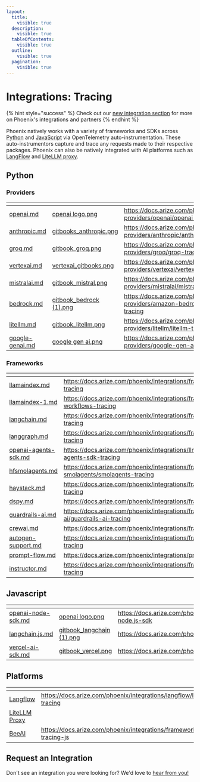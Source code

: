 ```yaml
---
layout:
  title:
    visible: true
  description:
    visible: true
  tableOfContents:
    visible: true
  outline:
    visible: true
  pagination:
    visible: true
---
```


# Integrations: Tracing

{% hint style="success" %}
Check out our [new integration section](https://docs.arize.com/phoenix/integrations) for more on Phoenix's integrations and partners
{% endhint %}

Phoenix natively works with a variety of frameworks and SDKs across [Python](./#python) and [JavaScript](./#javascript) via OpenTelemetry auto-instrumentation. These auto-instrumentors capture and trace any requests made to their respective packages. Phoenix can also be natively integrated with AI platforms such as [LangFlow](./#platforms) and [LiteLLM proxy](./#platforms).

## Python

### Providers

<table data-view="cards" data-full-width="false"><thead><tr><th data-type="content-ref"></th><th data-hidden data-card-cover data-type="files"></th><th data-hidden data-card-target data-type="content-ref"></th></tr></thead><tbody><tr><td><a href="openai.md">openai.md</a></td><td><a href="../../.gitbook/assets/openai logo.png">openai logo.png</a></td><td><a href="https://docs.arize.com/phoenix/integrations/llm-providers/openai/openai-tracing">https://docs.arize.com/phoenix/integrations/llm-providers/openai/openai-tracing</a></td></tr><tr><td><a href="anthropic.md">anthropic.md</a></td><td><a href="../../.gitbook/assets/gitbooks_anthropic.png">gitbooks_anthropic.png</a></td><td><a href="https://docs.arize.com/phoenix/integrations/llm-providers/anthropic/anthropic-tracing">https://docs.arize.com/phoenix/integrations/llm-providers/anthropic/anthropic-tracing</a></td></tr><tr><td><a href="groq.md">groq.md</a></td><td><a href="../../.gitbook/assets/gitbook_groq.png">gitbook_groq.png</a></td><td><a href="https://docs.arize.com/phoenix/integrations/llm-providers/groq/groq-tracing">https://docs.arize.com/phoenix/integrations/llm-providers/groq/groq-tracing</a></td></tr><tr><td><a href="vertexai.md">vertexai.md</a></td><td><a href="../../.gitbook/assets/vertexai_gitbooks.png">vertexai_gitbooks.png</a></td><td><a href="https://docs.arize.com/phoenix/integrations/llm-providers/vertexai/vertexai-tracing">https://docs.arize.com/phoenix/integrations/llm-providers/vertexai/vertexai-tracing</a></td></tr><tr><td><a href="mistralai.md">mistralai.md</a></td><td><a href="../../.gitbook/assets/gitbook_mistral.png">gitbook_mistral.png</a></td><td><a href="https://docs.arize.com/phoenix/integrations/llm-providers/mistralai/mistralai-tracing">https://docs.arize.com/phoenix/integrations/llm-providers/mistralai/mistralai-tracing</a></td></tr><tr><td><a href="bedrock.md">bedrock.md</a></td><td><a href="../../.gitbook/assets/gitbook_bedrock (1).png">gitbook_bedrock (1).png</a></td><td><a href="https://docs.arize.com/phoenix/integrations/llm-providers/amazon-bedrock/amazon-bedrock-tracing">https://docs.arize.com/phoenix/integrations/llm-providers/amazon-bedrock/amazon-bedrock-tracing</a></td></tr><tr><td><a href="litellm.md">litellm.md</a></td><td><a href="../../.gitbook/assets/gitbook_litellm.png">gitbook_litellm.png</a></td><td><a href="https://docs.arize.com/phoenix/integrations/llm-providers/litellm/litellm-tracing">https://docs.arize.com/phoenix/integrations/llm-providers/litellm/litellm-tracing</a></td></tr><tr><td><a href="google-genai.md">google-genai.md</a></td><td><a href="../../.gitbook/assets/google gen ai.png">google gen ai.png</a></td><td><a href="https://docs.arize.com/phoenix/integrations/llm-providers/google-gen-ai/google-genai-tracing">https://docs.arize.com/phoenix/integrations/llm-providers/google-gen-ai/google-genai-tracing</a></td></tr></tbody></table>

### Frameworks

<table data-view="cards"><thead><tr><th data-type="content-ref"></th><th data-hidden data-card-target data-type="content-ref"></th><th data-hidden data-card-cover data-type="files"></th></tr></thead><tbody><tr><td><a href="llamaindex.md">llamaindex.md</a></td><td><a href="https://docs.arize.com/phoenix/integrations/frameworks/llamaindex/llamaindex-tracing">https://docs.arize.com/phoenix/integrations/frameworks/llamaindex/llamaindex-tracing</a></td><td><a href="../../.gitbook/assets/llamaindex logo.png">llamaindex logo.png</a></td></tr><tr><td><a href="llamaindex-1.md">llamaindex-1.md</a></td><td><a href="https://docs.arize.com/phoenix/integrations/frameworks/llamaindex/llamaindex-workflows-tracing">https://docs.arize.com/phoenix/integrations/frameworks/llamaindex/llamaindex-workflows-tracing</a></td><td><a href="../../.gitbook/assets/llamaindex logo.png">llamaindex logo.png</a></td></tr><tr><td><a href="langchain.md">langchain.md</a></td><td><a href="https://docs.arize.com/phoenix/integrations/frameworks/langchain/langchain-tracing">https://docs.arize.com/phoenix/integrations/frameworks/langchain/langchain-tracing</a></td><td><a href="../../.gitbook/assets/gitbook_langchain (1).png">gitbook_langchain (1).png</a></td></tr><tr><td><a href="langgraph.md">langgraph.md</a></td><td><a href="https://docs.arize.com/phoenix/integrations/frameworks/langgraph/langgraph-tracing">https://docs.arize.com/phoenix/integrations/frameworks/langgraph/langgraph-tracing</a></td><td><a href="../../.gitbook/assets/gitbook_langchain (1).png">gitbook_langchain (1).png</a></td></tr><tr><td><a href="openai-agents-sdk.md">openai-agents-sdk.md</a></td><td><a href="https://docs.arize.com/phoenix/integrations/llm-providers/openai/openai-agents-sdk-tracing">https://docs.arize.com/phoenix/integrations/llm-providers/openai/openai-agents-sdk-tracing</a></td><td><a href="../../.gitbook/assets/gitbook_openai.png">gitbook_openai.png</a></td></tr><tr><td><a href="hfsmolagents.md">hfsmolagents.md</a></td><td><a href="https://docs.arize.com/phoenix/integrations/frameworks/hugging-face-smolagents/smolagents-tracing">https://docs.arize.com/phoenix/integrations/frameworks/hugging-face-smolagents/smolagents-tracing</a></td><td><a href="../../.gitbook/assets/gitbook_huggingface.png">gitbook_huggingface.png</a></td></tr><tr><td><a href="haystack.md">haystack.md</a></td><td><a href="https://docs.arize.com/phoenix/integrations/frameworks/haystack/haystack-tracing">https://docs.arize.com/phoenix/integrations/frameworks/haystack/haystack-tracing</a></td><td><a href="../../.gitbook/assets/gitbooks_haystack.png">gitbooks_haystack.png</a></td></tr><tr><td><a href="dspy.md">dspy.md</a></td><td><a href="https://docs.arize.com/phoenix/integrations/frameworks/dspy/dspy-tracing">https://docs.arize.com/phoenix/integrations/frameworks/dspy/dspy-tracing</a></td><td><a href="../../.gitbook/assets/gitbooks_dspy.png">gitbooks_dspy.png</a></td></tr><tr><td><a href="guardrails-ai.md">guardrails-ai.md</a></td><td><a href="https://docs.arize.com/phoenix/integrations/frameworks/guardrails-ai/guardrails-ai-tracing">https://docs.arize.com/phoenix/integrations/frameworks/guardrails-ai/guardrails-ai-tracing</a></td><td><a href="../../.gitbook/assets/gitbooks_guardrails.png">gitbooks_guardrails.png</a></td></tr><tr><td><a href="crewai.md">crewai.md</a></td><td><a href="https://docs.arize.com/phoenix/integrations/frameworks/crewai/crewai-tracing">https://docs.arize.com/phoenix/integrations/frameworks/crewai/crewai-tracing</a></td><td><a href="../../.gitbook/assets/crewai logo.png">crewai logo.png</a></td></tr><tr><td><a href="autogen-support.md">autogen-support.md</a></td><td><a href="https://docs.arize.com/phoenix/integrations/frameworks/autogen/autogen-tracing">https://docs.arize.com/phoenix/integrations/frameworks/autogen/autogen-tracing</a></td><td><a href="../../.gitbook/assets/autogen logoo.png">autogen logoo.png</a></td></tr><tr><td><a href="prompt-flow.md">prompt-flow.md</a></td><td><a href="https://docs.arize.com/phoenix/integrations/prompt-flow/prompt-flow-tracing">https://docs.arize.com/phoenix/integrations/prompt-flow/prompt-flow-tracing</a></td><td><a href="../../.gitbook/assets/promptflow_logo.png">promptflow_logo.png</a></td></tr><tr><td><a href="instructor.md">instructor.md</a></td><td><a href="https://docs.arize.com/phoenix/integrations/frameworks/instructor/instructor-tracing">https://docs.arize.com/phoenix/integrations/frameworks/instructor/instructor-tracing</a></td><td><a href="../../.gitbook/assets/openai logo.png">openai logo.png</a></td></tr></tbody></table>

## Javascript

<table data-view="cards" data-full-width="false"><thead><tr><th data-type="content-ref"></th><th data-hidden data-card-cover data-type="files"></th><th data-hidden data-card-target data-type="content-ref"></th></tr></thead><tbody><tr><td><a href="openai-node-sdk.md">openai-node-sdk.md</a></td><td><a href="../../.gitbook/assets/openai logo.png">openai logo.png</a></td><td><a href="https://docs.arize.com/phoenix/integrations/llm-providers/openai/openai-node.js-sdk">https://docs.arize.com/phoenix/integrations/llm-providers/openai/openai-node.js-sdk</a></td></tr><tr><td><a href="langchain.js.md">langchain.js.md</a></td><td><a href="../../.gitbook/assets/gitbook_langchain (1).png">gitbook_langchain (1).png</a></td><td><a href="https://docs.arize.com/phoenix/integrations/frameworks/langchain/langchain.js">https://docs.arize.com/phoenix/integrations/frameworks/langchain/langchain.js</a></td></tr><tr><td><a href="vercel-ai-sdk.md">vercel-ai-sdk.md</a></td><td><a href="../../.gitbook/assets/gitbook_vercel.png">gitbook_vercel.png</a></td><td><a href="https://docs.arize.com/phoenix/integrations/vercel/vercel-ai-sdk-tracing-js">https://docs.arize.com/phoenix/integrations/vercel/vercel-ai-sdk-tracing-js</a></td></tr></tbody></table>



## Platforms

<table data-view="cards"><thead><tr><th></th><th data-hidden data-card-target data-type="content-ref"></th><th data-hidden data-card-cover data-type="files"></th></tr></thead><tbody><tr><td><a href="langflow.md">Langflow</a></td><td><a href="https://docs.arize.com/phoenix/integrations/langflow/langflow-tracing">https://docs.arize.com/phoenix/integrations/langflow/langflow-tracing</a></td><td><a href="../../.gitbook/assets/gitbook_langflow.png">gitbook_langflow.png</a></td></tr><tr><td><a href="litellm.md">LiteLLM Proxy</a></td><td></td><td><a href="../../.gitbook/assets/gitbook_litellm.png">gitbook_litellm.png</a></td></tr><tr><td><a href="beeai.md">BeeAI</a></td><td><a href="https://docs.arize.com/phoenix/integrations/frameworks/beeai/beeai-tracing-js">https://docs.arize.com/phoenix/integrations/frameworks/beeai/beeai-tracing-js</a></td><td><a href="../../.gitbook/assets/gitbook_beeai.png">gitbook_beeai.png</a></td></tr></tbody></table>



## Request an Integration

Don't see an integration you were looking for? We'd love to [hear from you!](https://github.com/Arize-ai/openinference/issues/new/choose)

